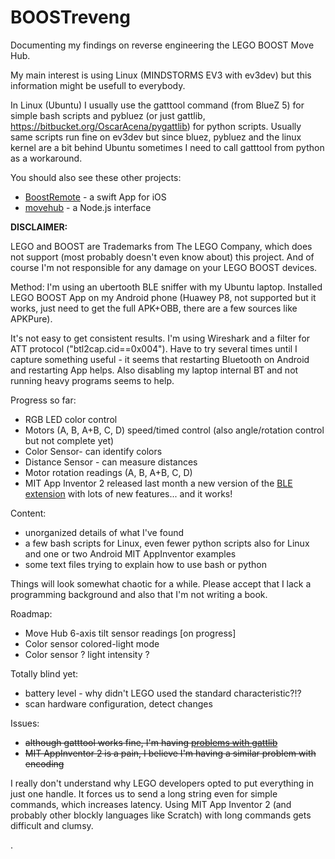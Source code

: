 # BOOSTreveng

Documenting my findings on reverse engineering the LEGO BOOST Move Hub.

My main interest is using Linux (MINDSTORMS EV3 with ev3dev) but this information might be usefull to everybody.

In Linux (Ubuntu) I usually use the gatttool command (from BlueZ 5) for simple bash scripts and pybluez (or just gattlib, https://bitbucket.org/OscarAcena/pygattlib) for python scripts. Usually same scripts run fine on ev3dev but since bluez, pybluez
and the linux kernel are a bit behind Ubuntu sometimes I need to call gatttool from python as a workaround.

You should also see these other projects:
- [BoostRemote](https://github.com/bricklife/BoostRemote) - a swift App for iOS
- [movehub](https://github.com/hobbyquaker/node-movehub) - a Node.js interface

**DISCLAIMER:**

LEGO and BOOST are Trademarks from The LEGO Company, which does not support (most probably doesn't even know about) this project.
And of course I'm not responsible for any damage on your LEGO BOOST devices.

Method:
I'm using an ubertooth BLE sniffer with my Ubuntu laptop. Installed LEGO BOOST App on my Android phone (Huawey P8, not supported but it works, just need to get the full APK+OBB, there are a few sources like APKPure).

It's not easy to get consistent results. I'm using Wireshark and a filter for ATT protocol ("btl2cap.cid==0x004"). Have to try several times until I capture something useful - it seems that restarting Bluetooth on Android and restarting App helps. Also disabling my laptop internal BT and not running heavy programs seems to help.

Progress so far:
- RGB LED color control
- Motors (A, B, A+B, C, D) speed/timed control (also angle/rotation control but not complete yet)
- Color Sensor- can identify colors
- Distance Sensor - can measure distances
- Motor rotation readings (A, B, A+B, C, D)
- MIT App Inventor 2 released last month a new version of the [BLE extension](http://iot.appinventor.mit.edu/assets/resources/edu.mit.appinventor.ble.aix) with lots of new features... and it works!

Content:
- unorganized details of what I've found
- a few bash scripts for Linux, even fewer python scripts also for Linux and one or two Android MIT AppInventor examples
- some text files trying to explain how to use bash or python

Things will look somewhat chaotic for a while. Please accept that I lack a programming background and also that I'm not writing a book.

Roadmap:
- Move Hub 6-axis tilt sensor readings [on progress]
- Color sensor colored-light mode
- Color sensor ? light intensity ?

Totally blind yet:
- battery level - why didn't LEGO used the standard characteristic?!?
- scan hardware configuration, detect changes

Issues:
- ~~although gatttool works fine, I'm having [problems with gattlib](https://github.com/JorgePe/BOOSTreveng/issues/4)~~
- ~~MIT AppInventor 2  is a pain, I believe I'm having a similar problem with encoding~~

I really don't understand why LEGO developers opted to put everything in just one handle. It forces us to send a long string even for simple commands, which increases latency. Using MIT App Inventor 2 (and probably other blockly languages like Scratch) with long commands gets difficult and clumsy.

. 
